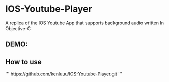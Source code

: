 # IOS-Youtube-Player
A replica of the IOS Youtube App that supports background audio written In Objective-C

## DEMO:


## How to use
'''
https://github.com/kenluuu/IOS-Youtube-Player.git
'''

